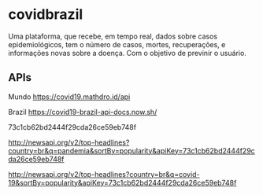 # covidbrazil

Uma plataforma, que recebe, em tempo real, dados sobre casos epidemiológicos, tem o número de casos, mortes, recuperações, e informações novas sobre a doença. Com o objetivo de previnir o usuário.


## APIs

Mundo
https://covid19.mathdro.id/api

Brazil
https://covid19-brazil-api-docs.now.sh/


73c1cb62bd2444f29cda26ce59eb748f

http://newsapi.org/v2/top-headlines?country=br&q=pandemia&sortBy=popularity&apiKey=73c1cb62bd2444f29cda26ce59eb748f


http://newsapi.org/v2/top-headlines?country=br&q=covid-19&sortBy=popularity&apiKey=73c1cb62bd2444f29cda26ce59eb748f
